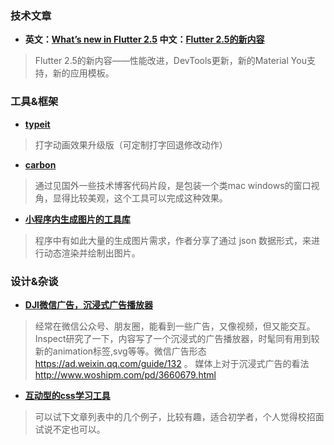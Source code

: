 ### 技术文章

+ **英文：[What’s new in Flutter 2.5](https://medium.com/flutter/whats-new-in-flutter-2-5-6f080c3f3dc)  中文：[Flutter 2.5的新内容](https://juejin.cn/post/7005624223850823687)**
> Flutter 2.5的新内容——性能改进，DevTools更新，新的Material You支持，新的应用模板。



### 工具&框架
+ **[typeit](https://typeitjs.com/)**
> 打字动画效果升级版（可定制打字回退修改动作）


+ **[carbon](https://carbon.now.sh/)**
> 通过见国外一些技术博客代码片段，是包装一个类mac windows的窗口视角，显得比较美观，这个工具可以完成这种效果。


+ **[小程序内生成图片的工具库](https://github.com/Kujiale-Mobile/Painter)**
> 程序中有如此大量的生成图片需求，作者分享了通过 json 数据形式，来进行动态渲染并绘制出图片。

### 设计&杂谈

+ **[DJI微信广告，沉浸式广告播放器](https://mp.weixin.qq.com/s/lzW797pOd52q_BDyzC7bWA)**
> 经常在微信公众号、朋友圈，能看到一些广告，又像视频，但又能交互。Inspect研究了一下，内容写了一个沉浸式的广告播放器，时髦同有用到较新的animation标签,svg等等。微信广告形态 https://ad.weixin.qq.com/guide/132  。 媒体上对于沉浸式广告的看法 http://www.woshipm.com/pd/3660679.html


+ **[互动型的css学习工具](https://www.smashingmagazine.com/2021/09/interactive-learning-tools-front-end-developers/#css-animations)**
> 可以试下文章列表中的几个例子，比较有趣，适合初学者，个人觉得校招面试说不定也可以。
